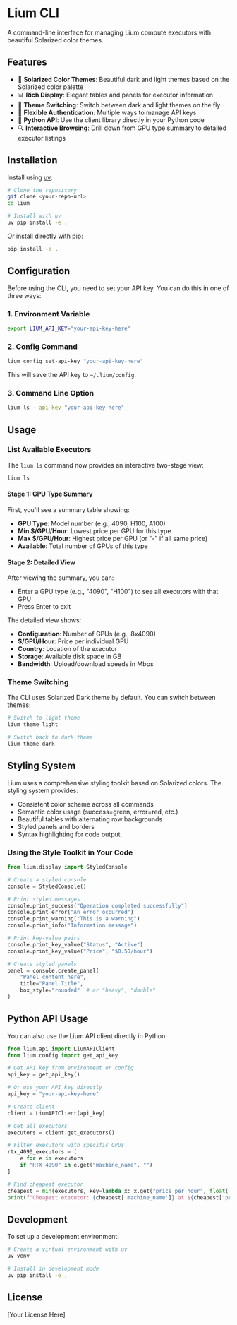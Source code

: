 # Lium CLI

A command-line interface for managing Lium compute executors with beautiful Solarized color themes.

## Features

- 🎨 **Solarized Color Themes**: Beautiful dark and light themes based on the Solarized color palette
- 📊 **Rich Display**: Elegant tables and panels for executor information
- 🔄 **Theme Switching**: Switch between dark and light themes on the fly
- 🔑 **Flexible Authentication**: Multiple ways to manage API keys
- 🐍 **Python API**: Use the client library directly in your Python code
- 🔍 **Interactive Browsing**: Drill down from GPU type summary to detailed executor listings

## Installation

Install using [uv](https://github.com/astral-sh/uv):

```bash
# Clone the repository
git clone <your-repo-url>
cd lium

# Install with uv
uv pip install -e .
```

Or install directly with pip:

```bash
pip install -e .
```

## Configuration

Before using the CLI, you need to set your API key. You can do this in one of three ways:

### 1. Environment Variable

```bash
export LIUM_API_KEY="your-api-key-here"
```

### 2. Config Command

```bash
lium config set-api-key "your-api-key-here"
```

This will save the API key to `~/.lium/config`.

### 3. Command Line Option

```bash
lium ls --api-key "your-api-key-here"
```

## Usage

### List Available Executors

The `lium ls` command now provides an interactive two-stage view:

```bash
lium ls
```

#### Stage 1: GPU Type Summary
First, you'll see a summary table showing:
- **GPU Type**: Model number (e.g., 4090, H100, A100)
- **Min $/GPU/Hour**: Lowest price per GPU for this type
- **Max $/GPU/Hour**: Highest price per GPU (or "-" if all same price)
- **Available**: Total number of GPUs of this type

#### Stage 2: Detailed View
After viewing the summary, you can:
- Enter a GPU type (e.g., "4090", "H100") to see all executors with that GPU
- Press Enter to exit

The detailed view shows:
- **Configuration**: Number of GPUs (e.g., 8x4090)
- **$/GPU/Hour**: Price per individual GPU
- **Country**: Location of the executor
- **Storage**: Available disk space in GB
- **Bandwidth**: Upload/download speeds in Mbps

### Theme Switching

The CLI uses Solarized Dark theme by default. You can switch between themes:

```bash
# Switch to light theme
lium theme light

# Switch back to dark theme
lium theme dark
```

## Styling System

Lium uses a comprehensive styling toolkit based on Solarized colors. The styling system provides:

- Consistent color scheme across all commands
- Semantic color usage (success=green, error=red, etc.)
- Beautiful tables with alternating row backgrounds
- Styled panels and borders
- Syntax highlighting for code output

### Using the Style Toolkit in Your Code

```python
from lium.display import StyledConsole

# Create a styled console
console = StyledConsole()

# Print styled messages
console.print_success("Operation completed successfully")
console.print_error("An error occurred")
console.print_warning("This is a warning")
console.print_info("Information message")

# Print key-value pairs
console.print_key_value("Status", "Active")
console.print_key_value("Price", "$0.50/hour")

# Create styled panels
panel = console.create_panel(
    "Panel content here",
    title="Panel Title",
    box_style="rounded"  # or "heavy", "double"
)
```

## Python API Usage

You can also use the Lium API client directly in Python:

```python
from lium.api import LiumAPIClient
from lium.config import get_api_key

# Get API key from environment or config
api_key = get_api_key()

# Or use your API key directly
api_key = "your-api-key-here"

# Create client
client = LiumAPIClient(api_key)

# Get all executors
executors = client.get_executors()

# Filter executors with specific GPUs
rtx_4090_executors = [
    e for e in executors 
    if "RTX 4090" in e.get("machine_name", "")
]

# Find cheapest executor
cheapest = min(executors, key=lambda x: x.get("price_per_hour", float('inf')))
print(f"Cheapest executor: {cheapest['machine_name']} at ${cheapest['price_per_hour']}/hour")
```

## Development

To set up a development environment:

```bash
# Create a virtual environment with uv
uv venv

# Install in development mode
uv pip install -e .
```

## License

[Your License Here]
